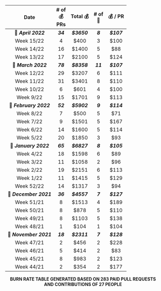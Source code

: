 <div align="center">  
 
 | Date | # of <br /> :moneybag: <br /> PRs | Total :moneybag: | # of <br /> :construction_worker: | :moneybag: / PR |
|:-:|:-:|:-:|:-:|:-:| 
| :date: ***April 2022*** | ***34*** | ***$3650*** | ***8*** | ***$107*** |
 | Week 15/22 | 4 | $400 | 3 | $100 |
| Week 14/22 | 16 | $1400 | 5 | $88 |
| Week 13/22 | 17 | $2100 | 5 | $124 |
| :date: ***March 2022*** | ***78*** | ***$8358*** | ***11*** | ***$107*** |
 | Week 12/22 | 29 | $3207 | 6 | $111 |
| Week 11/22 | 31 | $3401 | 8 | $110 |
| Week 10/22 | 6 | $601 | 4 | $100 |
| Week 9/22 | 15 | $1701 | 9 | $113 |
| :date: ***February 2022*** | ***52*** | ***$5902*** | ***9*** | ***$114*** |
 | Week 8/22 | 7 | $500 | 5 | $71 |
| Week 7/22 | 9 | $1501 | 5 | $167 |
| Week 6/22 | 14 | $1600 | 5 | $114 |
| Week 5/22 | 20 | $1850 | 3 | $93 |
| :date: ***January 2022*** | ***65*** | ***$6827*** | ***8*** | ***$105*** |
 | Week 4/22 | 18 | $1598 | 6 | $89 |
| Week 3/22 | 11 | $1058 | 2 | $96 |
| Week 2/22 | 19 | $2151 | 6 | $113 |
| Week 1/22 | 11 | $1415 | 5 | $129 |
| Week 52/22 | 14 | $1317 | 3 | $94 |
| :date: ***December 2021*** | ***36*** | ***$4557*** | ***7*** | ***$127*** |
 | Week 51/21 | 8 | $1513 | 4 | $189 |
| Week 50/21 | 8 | $878 | 5 | $110 |
| Week 49/21 | 8 | $1103 | 5 | $138 |
| Week 48/21 | 1 | $104 | 1 | $104 |
| :date: ***November 2021*** | ***18*** | ***$2311*** | ***7*** | ***$128*** |
 | Week 47/21 | 2 | $456 | 2 | $228 |
| Week 46/21 | 5 | $414 | 2 | $83 |
| Week 45/21 | 8 | $983 | 2 | $123 |
| Week 44/21 | 2 | $354 | 2 | $177 |

 
 **BURN RATE TABLE GENERATED BASED ON 283 PAID PULL REQUESTS AND CONTRIBUTIONS OF 27 PEOPLE** 
 
 </div>